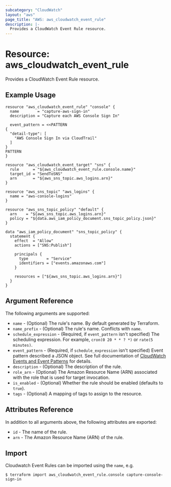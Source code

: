 ```yaml
---
subcategory: "CloudWatch"
layout: "aws"
page_title: "AWS: aws_cloudwatch_event_rule"
description: |-
  Provides a CloudWatch Event Rule resource.
---
```


# Resource: aws_cloudwatch_event_rule

Provides a CloudWatch Event Rule resource.

## Example Usage

```hcl
resource "aws_cloudwatch_event_rule" "console" {
  name        = "capture-aws-sign-in"
  description = "Capture each AWS Console Sign In"

  event_pattern = <<PATTERN
{
  "detail-type": [
    "AWS Console Sign In via CloudTrail"
  ]
}
PATTERN
}

resource "aws_cloudwatch_event_target" "sns" {
  rule      = "${aws_cloudwatch_event_rule.console.name}"
  target_id = "SendToSNS"
  arn       = "${aws_sns_topic.aws_logins.arn}"
}

resource "aws_sns_topic" "aws_logins" {
  name = "aws-console-logins"
}

resource "aws_sns_topic_policy" "default" {
  arn    = "${aws_sns_topic.aws_logins.arn}"
  policy = "${data.aws_iam_policy_document.sns_topic_policy.json}"
}

data "aws_iam_policy_document" "sns_topic_policy" {
  statement {
    effect  = "Allow"
    actions = ["SNS:Publish"]

    principals {
      type        = "Service"
      identifiers = ["events.amazonaws.com"]
    }

    resources = ["${aws_sns_topic.aws_logins.arn}"]
  }
}
```

## Argument Reference

The following arguments are supported:

* `name` - (Optional) The rule's name. By default generated by Terraform.
* `name_prefix` - (Optional) The rule's name. Conflicts with `name`.
* `schedule_expression` - (Required, if `event_pattern` isn't specified) The scheduling expression.
	For example, `cron(0 20 * * ? *)` or `rate(5 minutes)`.
* `event_pattern` - (Required, if `schedule_expression` isn't specified) Event pattern
	described a JSON object.
	See full documentation of [CloudWatch Events and Event Patterns](http://docs.aws.amazon.com/AmazonCloudWatch/latest/DeveloperGuide/CloudWatchEventsandEventPatterns.html) for details.
* `description` - (Optional) The description of the rule.
* `role_arn` - (Optional) The Amazon Resource Name (ARN) associated with the role that is used for target invocation.
* `is_enabled` - (Optional) Whether the rule should be enabled (defaults to `true`).
* `tags` - (Optional) A mapping of tags to assign to the resource.

## Attributes Reference

In addition to all arguments above, the following attributes are exported:

* `id` - The name of the rule.
* `arn` - The Amazon Resource Name (ARN) of the rule.


## Import

Cloudwatch Event Rules can be imported using the `name`, e.g.

```
$ terraform import aws_cloudwatch_event_rule.console capture-console-sign-in
```
